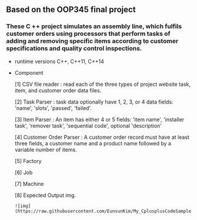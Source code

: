 ## Based on the OOP345 final project

### These C ++ project simulates an assembly line, which fulfils customer orders using processors that perform tasks of adding and removing specific items according to customer specifications and quality control inspections.

* runtime versions C++, C++11, C++14

+ Component

   [1] CSV file reader  : read each of the three types of project website task, item, and customer order data files.

   [2] Task Parser : task data optionally have 1, 2, 3, or 4 data fields: 'name', 'slots', 'passed', 'failed'.

   [3] Item Parser : An item has either 4 or 5 fields: 'item name', 'installer task', 'remover task', 'sequential code', optional 'description'
   
   [4] Customer Order Parser : A customer order record must have at least three fields, a customer name and a product name followed by a variable number of items.
   
   [5] Factory
   
   [6] Job
   
   [7] Machine
   
   [8] Expected Output img.   
     
      ![img](https://raw.githubusercontent.com/EunsunKim/My_CplusplusCodeSamples/Task_Simulator/m3.gv.dot.png)
